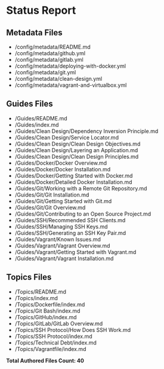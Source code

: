 # Status Report

## Metadata Files

  - /config/metadata/README.md  
  - /config/metadata/github.yml  
  - /config/metadata/gitlab.yml  
  - /config/metadata/deploying-with-docker.yml  
  - /config/metadata/git.yml  
  - /config/metadata/clean-design.yml  
  - /config/metadata/vagrant-and-virtualbox.yml  

## Guides Files

  - /Guides/README.md  
  - /Guides/index.md  
  - /Guides/Clean Design/Dependency Inversion Principle.md  
  - /Guides/Clean Design/Service Locator.md  
  - /Guides/Clean Design/Clean Design Objectives.md  
  - /Guides/Clean Design/Layering an Application.md  
  - /Guides/Clean Design/Clean Design Principles.md  
  - /Guides/Docker/Docker Overview.md  
  - /Guides/Docker/Docker Installation.md  
  - /Guides/Docker/Getting Started with Docker.md  
  - /Guides/Docker/Detailed Docker Installation.md  
  - /Guides/Git/Working with a Remote Git Repository.md  
  - /Guides/Git/Git Installation.md  
  - /Guides/Git/Getting Started with Git.md  
  - /Guides/Git/Git Overview.md  
  - /Guides/Git/Contributing to an Open Source Project.md  
  - /Guides/SSH/Recommended SSH Clients.md  
  - /Guides/SSH/Managing SSH Keys.md  
  - /Guides/SSH/Generating an SSH Key Pair.md  
  - /Guides/Vagrant/Known Issues.md  
  - /Guides/Vagrant/Vagrant Overview.md  
  - /Guides/Vagrant/Getting Started with Vagrant.md  
  - /Guides/Vagrant/Vagrant Installation.md  

## Topics Files

  - /Topics/README.md  
  - /Topics/index.md  
  - /Topics/Dockerfile/index.md  
  - /Topics/Git Bash/index.md  
  - /Topics/GitHub/index.md  
  - /Topics/GitLab/GitLab Overview.md  
  - /Topics/SSH Protocol/How Does SSH Work.md  
  - /Topics/SSH Protocol/index.md  
  - /Topics/Technical Debt/index.md  
  - /Topics/Vagrantfile/index.md  


  **Total Authored Files Count: 40**
